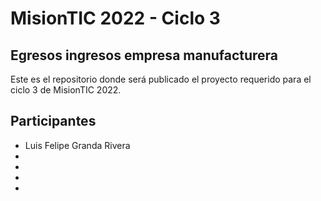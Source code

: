 # MisionTIC 2022 - Ciclo 3

## Egresos ingresos empresa manufacturera

Este es el repositorio donde será publicado el proyecto requerido para el ciclo 3 de MisionTIC 2022.


## Participantes

- Luis Felipe Granda Rivera
- 
- 
- 
-

